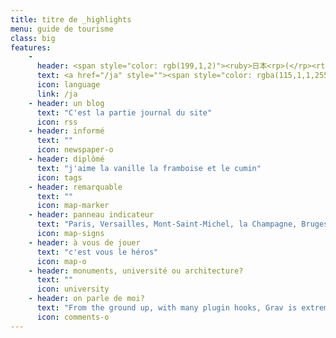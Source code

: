 ```yaml
---
title: titre de _highlights
menu: guide de tourisme
class: big
features:
    -
      header: <span style="color: rgb(199,1,2)"><ruby>日本<rp>(</rp><rt>japon</rt><rp>)</rp><span style="visibility:hidden;">l</span><rp>(</rp><rt>-</rt><rp>)</rp>語<rp>(</rp><rt>ais</rt><rp>)</rp></ruby></span> <a href="/en"><span style="color: rgb(0, 14, 95)"><ruby>Eng<rp>(</rp><rt>angl</rt><rp>)</rp><span>l</span><rp>(</rp><rt>-</rt><rp>)</rp>ish<rp>(</rp><rt>ais</rt><rp>)</rp></ruby></span></a>
      text: <a href="/ja" style=""><span style="color: rgba(115,1,1,255)">japanese</span></a> <a href="/en"><span style="color: rgb(0, 17, 115)">英語</span></a>
      icon: language
      link: /ja
    - header: un blog
      text: "C'est la partie journal du site"
      icon: rss
    - header: informé
      text: ""
      icon: newspaper-o
    - header: diplômé
      text: "j'aime la vanille la framboise et le cumin"
      icon: tags
    - header: remarquable
      text: ""
      icon: map-marker
    - header: panneau indicateur
      text: "Paris, Versailles, Mont-Saint-Michel, la Champagne, Bruges, les Châteaux de la Loire..."
      icon: map-signs
    - header: à vous de jouer
      text: "c'est vous le héros"
      icon: map-o
    - header: monuments, université ou architecture?
      text: ""
      icon: university
    - header: on parle de moi?
      text: "From the ground up, with many plugin hooks, Grav is extremely extensible"
      icon: comments-o
---
```

